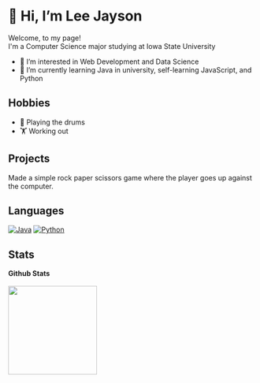# 👋 Hi, I’m Lee Jayson 

<p> Welcome, to my page! </br>
I'm a Computer Science major studying at Iowa State University </p>

 * 👀 I’m interested in Web Development and Data Science
 * 🌱 I’m currently learning Java in university, self-learning JavaScript, and Python 

## Hobbies
 * 🥁 Playing the drums 
 * 🏋️ Working out


## Projects
Made a simple rock paper scissors game where the player goes up against the computer.


## Languages
<p>
  <a href="#"><img alt="Java" src="https://img.shields.io/badge/Java-f89820.svg?logo=java&logoColor=white"></a>
  <a href="#"><img alt="Python" src="https://img.shields.io/badge/Python%20-%2314354C.svg?logo=python&logoColor=white"></a>
  
  
</p>

## Stats


  <summary><b>Github Stats</b></summary>
  <br />
  <img height="180em" src="https://github-readme-stats.vercel.app/api?username=Jjay35&count_private=true&show_icons=true&theme=midnight-purple&hide_rank=false&hide_border=TRUE" />
  



<!--

Source: https://github.com/iampavangandhi/iampavangandhi/blob/master/README.md

Resources
Icons: https://simpleicons.org/
GitHub Stats: https://github.com/anuraghazra/github-readme-stats 
Emojis: https://emojipedia.org/emoji/
HTML Emojis: https://www.fileformat.info/index.htm 
Shields: https://shields.io/ 
Awesome GitHub Profile README: https://github.com/abhisheknaiidu/awesome-github-profile-readme 
<!---
Jjay35/Jjay35 is a ✨ special ✨ repository because its `README.md` (this file) appears on your GitHub profile.
You can click the Preview link to take a look at your changes.
--->
